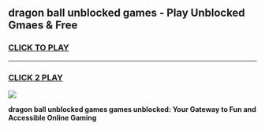
## dragon ball unblocked games - Play Unblocked Gmaes & Free
<h3>
<a href="https://news.freeplayer.one?title=dragon_ball_unblocked_games&ref=16F">CLICK TO PLAY</a></h3>
<hr>

<h3>
<a href="https://news.freeplayer.one?title=dragon_ball_unblocked_games&ref=16F">CLICK 2 PLAY</a>
  
</h3>

<a href="https://news.freeplayer.one?title=dragon_ball_unblocked_games&ref=16F/"><img src="https://clearcache.store/games.png"></a>


**dragon ball unblocked games games unblocked: Your Gateway to Fun and Accessible Online Gaming**
